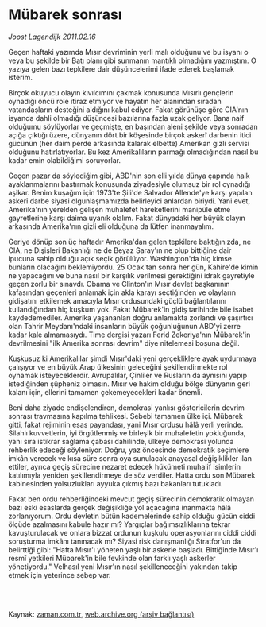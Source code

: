 # Mübarek sonrası

*Joost Lagendijk 2011.02.16*

<td class="columnist-detail">
<p>Geçen haftaki yazımda Mısır devriminin yerli malı olduğunu ve bu isyanı o veya bu şekilde bir Batı planı gibi sunmanın mantıklı olmadığını yazmıştım. O yazıya gelen bazı tepkilere dair düşüncelerimi ifade ederek başlamak isterim.</p>
<p>
<div id="haberMetinDiv">
<p>Birçok okuyucu olayın kıvılcımını çakmak konusunda Mısırlı gençlerin oynadığı öncü role itiraz etmiyor ve hayatın her alanından sıradan vatandaşların desteğini aldığını kabul ediyor. Fakat görünüşe göre CIA'nın isyanda dahli olmadığı düşüncesi bazılarına fazla uzak geliyor. Bana naif olduğumu söylüyorlar ve geçmişte, en başından aleni şekilde veya sonradan açığa çıktığı üzere, dünyanın dört bir köşesinde birçok askerî darbenin itici gücünün (her daim perde arkasında kalarak elbette) Amerikan gizli servisi olduğunu hatırlatıyorlar. Bu kez Amerikalıların parmağı olmadığından nasıl bu kadar emin olabildiğimi soruyorlar.
<p>Geçen pazar da söylediğim gibi, ABD'nin son elli yılda dünya çapında halk ayaklanmalarını bastırmak konusunda ziyadesiyle olumsuz bir rol oynadığı aşikar. Benim kuşağım için 1973'te Şili'de Salvador Allende'ye karşı yapılan askerî darbe siyasi olgunlaşmamızda belirleyici anlardan biriydi. Yani evet, Amerika'nın yerelden gelişen muhalefet hareketlerini manipüle etme gayretlerine karşı daima uyanık olalım. Fakat dünyadaki her büyük olayın arkasında Amerika'nın gizli eli olduğuna da lütfen inanmayalım.
<p>Geriye dönüp son üç haftadır Amerika'dan gelen tepkilere baktığınızda, ne CIA, ne Dışişleri Bakanlığı ne de Beyaz Saray'ın ne olup bittiğine dair ipucuna sahip olduğu açık seçik görülüyor. Washington'da hiç kimse bunların olacağını beklemiyordu. 25 Ocak'tan sonra her gün, Kahire'de kimin ne yapacağını ve buna nasıl bir karşılık verilmesi gerektiğini idrak gayretiyle geçen zorlu bir sınavdı. Obama ve Clinton'ın Mısır devlet başkanının kafasından geçenleri anlamak için akla karayı seçtiğinden ve olayların gidişatını etkilemek amacıyla Mısır ordusundaki güçlü bağlantılarını kullandığından hiç kuşkum yok. Fakat Mübarek'in gidiş tarihinde bile isabet kaydedemediler. Amerika yaşananları doğru anlamakta zorlandı ve şaşırtıcı olan Tahrir Meydanı'ndaki insanların büyük çoğunluğunun ABD'yi zerre kadar kale almamasıydı. Time dergisi yazarı Ferid Zekeriya'nın Mübarek'in devrilmesini "ilk Amerika sonrası devrim" diye nitelemesi boşuna değil.
<p>Kuşkusuz ki Amerikalılar şimdi Mısır'daki yeni gerçekliklere ayak uydurmaya çalışıyor ve en büyük Arap ülkesinin geleceğini şekillendirmekte rol oynamak isteyeceklerdir. Avrupalılar, Çinliler ve Rusların da aynısını yapıp istediğinden şüpheniz olmasın. Mısır ve hakim olduğu bölge dünyanın geri kalanı için, ellerini tamamen çekemeyecekleri kadar önemli.
<p>Beni daha ziyade endişelendiren, demokrasi yanlısı göstericilerin devrim sonrası travmasına kapılma tehlikesi. Sebebi tamamen ülke içi. Mübarek gitti, fakat rejiminin esas payandası, yani Mısır ordusu hâlâ yerli yerinde. Silahlı kuvvetlerin, iyi örgütlenmiş ve birleşik bir muhalefetin yokluğunda, yanı sıra istikrar sağlama çabası dahilinde, ülkeye demokrasi yolunda rehberlik edeceği söyleniyor. Doğru, yaz öncesinde demokratik seçimlere imkân verecek ve kısa süre sonra oya sunulacak anayasal değişiklikler ilan ettiler, ayrıca geçiş sürecine nezaret edecek hükümeti muhalif isimlerin katılımıyla yeniden şekillendirmeye de söz verdiler. Hatta ordu son Mübarek kabinesinden yolsuzlukları ayyuka çıkmış bazı bakanları tutukladı.
<p>Fakat ben ordu rehberliğindeki mevcut geçiş sürecinin demokratik olmayan bazı eski esaslarda gerçek değişikliğe yol açacağına inanmakta hâlâ zorlanıyorum. Ordu devletin bütün kademelerinde sahip olduğu gücün ciddi ölçüde azalmasını kabule hazır mı? Yargıçlar bağımsızlıklarına tekrar kavuşturulacak ve onlara bizzat ordunun kuşkulu operasyonlarını ciddi ciddi soruşturma imkânı tanınacak mı? Siyasi risk danışmanlığı Stratfor'un da belirttiği gibi: "Hafta Mısır'ı yöneten yaşlı bir askerle başladı. Bittiğinde Mısır'ı resmî yetkileri Mübarek'in bile fevkinde olan farklı yaşlı askerler yönetiyordu." Velhasıl yeni Mısır'ın nasıl şekilleneceğini yakından takip etmek için yeterince sebep var. </p></p></p></p></p></p></div>
</p>


<p><br>
		 </br></p></td>

Kaynak: [zaman.com.tr](http://zaman.com.tr/yazar.do?yazino=1094199), [web.archive.org (arşiv bağlantısı)](http://web.archive.org/web/20110225062737/http://www.zaman.com.tr:80/yazar.do?yazino=1094199)
